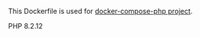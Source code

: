 This Dockerfile is used for [docker-compose-php project](https://github.com/rhamdeew/docker-compose-php).

PHP 8.2.12

